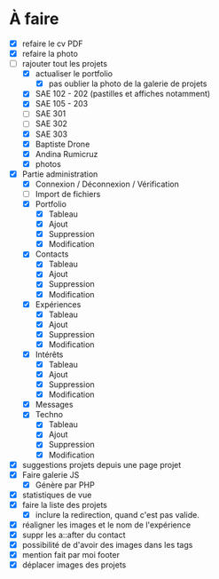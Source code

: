 # À faire

- [x] refaire le cv PDF
- [x] refaire la photo
- [ ] rajouter tout les projets
    - [x] actualiser le portfolio
        - [x] pas oublier la photo de la galerie de projets
    - [x] SAE 102 - 202 (pastilles et affiches notamment)
    - [x] SAE 105 - 203
    - [ ] SAE 301
    - [ ] SAE 302
    - [x] SAE 303
    - [x] Baptiste Drone
    - [x] Andina Rumicruz
    - [x] photos 
- [x] Partie administration
    - [x] Connexion / Déconnexion / Vérification
    - [ ] Import de fichiers
    - [x] Portfolio
        -[x] Tableau
        -[x] Ajout
        -[x] Suppression
        -[x] Modification
    - [x] Contacts
        -[x] Tableau
        -[x] Ajout
        -[x] Suppression
        -[x] Modification
    - [x] Expériences
        -[x] Tableau
        -[x] Ajout
        -[x] Suppression
        -[x] Modification
    - [x] Intérêts
        -[x] Tableau
        -[x] Ajout
        -[x] Suppression
        -[x] Modification
    - [x] Messages
    - [x] Techno
        -[x] Tableau
        -[x] Ajout
        -[x] Suppression
        -[x] Modification
- [x] suggestions projets depuis une page projet
- [x] Faire galerie JS
    - [x] Génère par PHP
- [x] statistiques de vue
- [x] faire la liste des projets
    - [x] inclure la redirection, quand c'est pas valide.
- [x] réaligner les images et le nom de l'expérience
- [x] suppr les a::after du contact
- [x] possibilité de d'avoir des images dans les tags
- [x] mention fait par moi footer
- [x] déplacer images des projets
